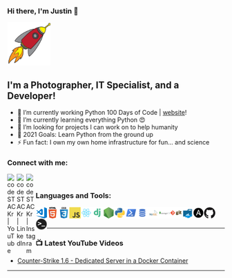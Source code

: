 ### Hi there, I'm Justin  👋

<img alt="Banner" width="100px" 
src="https://raw.githubusercontent.com/MariaLetta/mega-doodles-pack/master/doodles/png/doodle-34.png" />

## I'm a Photographer, IT Specialist, and a Developer!
- 🔭 I’m currently working Python 100 Days of Code | [website]!
- 🌱 I’m currently learning everything Python :heart_eyes:
- 👯 I’m looking for projects I can work on to help humanity
- 🥅 2021 Goals: Learn Python from the ground up
- ⚡ Fun fact: I own my own home infrastructure for fun... and science 

### Connect with me:

[<img align="left" alt="codeSTACKr | YouTube" width="22px" src="https://cdn.jsdelivr.net/npm/simple-icons@v3/icons/youtube.svg" />][youtube]
[<img align="left" alt="codeSTACKr | LinkedIn" width="22px" src="https://cdn.jsdelivr.net/npm/simple-icons@v3/icons/linkedin.svg" />][linkedin]
[<img align="left" alt="codeSTACKr | Instagram" width="22px" src="https://cdn.jsdelivr.net/npm/simple-icons@v3/icons/instagram.svg" />][instagram]

<br />

### Languages and Tools:

<img align="left" alt="Visual Studio Code" width="26px" src="https://raw.githubusercontent.com/github/explore/80688e429a7d4ef2fca1e82350fe8e3517d3494d/topics/visual-studio-code/visual-studio-code.png" />
<img align="left" alt="HTML5" width="26px" src="https://raw.githubusercontent.com/github/explore/80688e429a7d4ef2fca1e82350fe8e3517d3494d/topics/html/html.png" />
<img align="left" alt="CSS3" width="26px" src="https://raw.githubusercontent.com/github/explore/80688e429a7d4ef2fca1e82350fe8e3517d3494d/topics/css/css.png" />
<img align="left" alt="JavaScript" width="26px" src="https://raw.githubusercontent.com/github/explore/80688e429a7d4ef2fca1e82350fe8e3517d3494d/topics/javascript/javascript.png" />
<img align="left" alt="React" width="26px" src="https://raw.githubusercontent.com/github/explore/80688e429a7d4ef2fca1e82350fe8e3517d3494d/topics/react/react.png" />
<img align="left" alt="Django" width="26px" src="https://raw.githubusercontent.com/vscode-icons/vscode-icons/master/icons/file_type_django.svg" />
<img align="left" alt="Node.js" width="26px" src="https://raw.githubusercontent.com/github/explore/80688e429a7d4ef2fca1e82350fe8e3517d3494d/topics/nodejs/nodejs.png" />
<img align="left" alt="Python" width="26px" src="https://raw.githubusercontent.com/vscode-icons/vscode-icons/master/icons/file_type_python.svg" />
<img align="left" alt="Powershell" width="26px" src="https://raw.githubusercontent.com/vscode-icons/vscode-icons/master/icons/file_type_powershell.svg" />
<img align="left" alt="SQL" width="26px" src="https://raw.githubusercontent.com/github/explore/80688e429a7d4ef2fca1e82350fe8e3517d3494d/topics/sql/sql.png" />
<img align="left" alt="MySQL" width="26px" src="https://raw.githubusercontent.com/github/explore/80688e429a7d4ef2fca1e82350fe8e3517d3494d/topics/mysql/mysql.png" />
<img align="left" alt="MongoDB" width="26px" src="https://raw.githubusercontent.com/github/explore/80688e429a7d4ef2fca1e82350fe8e3517d3494d/topics/mongodb/mongodb.png" />
<img align="left" alt="Git" width="26px" src="https://raw.githubusercontent.com/github/explore/80688e429a7d4ef2fca1e82350fe8e3517d3494d/topics/git/git.png" />
<img align="left" alt="Docker" width="26px" src="https://raw.githubusercontent.com/vscode-icons/vscode-icons/master/icons/folder_type_docker.svg" />
<img align="left" alt="Ansible" width="26px" src="https://raw.githubusercontent.com/vscode-icons/vscode-icons/master/icons/file_type_ansible.svg" />
<img align="left" alt="GitHub" width="26px" src="https://raw.githubusercontent.com/github/explore/78df643247d429f6cc873026c0622819ad797942/topics/github/github.png" />
<img align="left" alt="Terminal" width="26px" src="https://raw.githubusercontent.com/github/explore/80688e429a7d4ef2fca1e82350fe8e3517d3494d/topics/terminal/terminal.png" />

<br />
<br />

---

### 📺 Latest YouTube Videos
<!-- YOUTUBE:START -->
- [Counter-Strike 1.6 - Dedicated Server in a Docker Container](https://youtu.be/23Bn3YJFdPw)
<!-- YOUTUBE:END -->

---

[website]: https://github.com/MrSaintJCode/100-Days-of-Python
[youtube]: https://www.youtube.com/channel/UCgVy2r2sYVLAvZM1FtA-i2w
[instagram]: https://www.instagram.com/mrsaintj
[linkedin]: https://www.linkedin.com/in/mrsaintj123/

